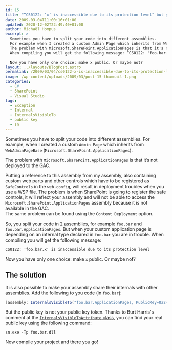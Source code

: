 ```yaml
---
id: 15
title: "“CS0122: ‘x’ is inaccessible due to its protection level” but you don’t want to go public"
date: 2009-03-04T11:00:16+01:00
updated: 2020-12-02T22:49:40+01:00
author: Michaël Hompus
excerpt: >
  Sometimes you have to split your code into different assemblies.
  For example when I created a custom Admin Page which inherits from WebAdminPageBase (Microsoft.SharePoint.ApplicationPages).
  The problem with Microsoft.SharePoint.ApplicationPages is that it's not deployed to the GAC.
  When compiling you will get the following message: “CS0122: 'foo.bar.x' is inaccessible due to its protection level”

  Now you have only one choice: make x public. Or maybe not?
layout: ../layouts/BlogPost.astro
permalink: /2009/03/04/cs0122-x-is-inaccessible-due-to-its-protection-level-but-you-dont-want-to-go-public/
image: /wp-content/uploads/2009/03/post-15-thumnail-1.png
categories:
  - C#
  - SharePoint
  - Visual Studio
tags:
  - Exception
  - Internal
  - InternalsVisibleTo
  - public key
  - sn
---
```


Sometimes you have to split your code into different assemblies.
For example, when I created a custom `Admin Page` which inherits from `WebAdminPageBase` (`Microsoft.SharePoint.ApplicationPages`).

The problem with `Microsoft.SharePoint.ApplicationPages` is that it’s not deployed to the GAC.

<!--more-->

Putting a reference to this assembly from my assembly,
also containing custom web parts and other controls which have to be registered as `SafeControls` in the `web.config`,
will result in deployment troubles when you use a WSP file.
The problem is when SharePoint is going to register the safe controls,
it will reflect your assembly and will not be able to access the `Microsoft.SharePoint.ApplicationPages` assembly because it is not available in the GAC.  
The same problem can be found using the `Content Deployment` option.

So, you split your code in 2 assemblies, for example `foo.bar` and `foo.bar.ApplicationPages`.
But when your custom application page is depending on an internal type declared in `foo.bar` you are in trouble.
When compiling you will get the following message:

```plain
CS0122: 'foo.bar.x' is inaccessible due to its protection level
```

Now you have only one choice: make `x` public. Or maybe not?

## The solution

It is also possible to make your assembly share their internals with other assemblies. Add the following to you code (in `foo.bar`):

```csharp
[assembly: InternalsVisibleTo("foo.bar.ApplicationPages, PublicKey=0a240a … c2f34c7")]
```

But the public key is not your public key token.
Thanks to Burt Harris's comment at the [`InternalsVisibleToAttribute` class][INTERNALS_VISIBLE_TO_ATTRIBUTE_CLASS],
you can find your real public key using the following command:

```shell
sn.exe -Tp foo.bar.dll
```

Now compile your project and there you go!

[INTERNALS_VISIBLE_TO_ATTRIBUTE_CLASS]: https://learn.microsoft.com/en-us/dotnet/api/system.runtime.compilerservices.internalsvisibletoattribute?view=net-5.0
